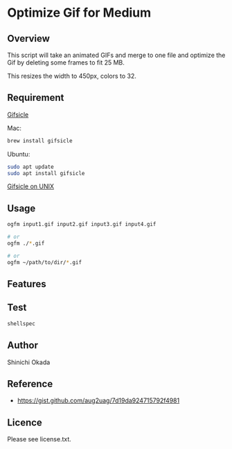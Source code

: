 # Optimize Gif for Medium 

## Overview

This script will take an animated GIFs and merge to one file and optimize the Gif by deleting some frames to fit 25 MB.

This resizes the width to 450px, colors to 32.


## Requirement

[Gifsicle](https://www.lcdf.org/gifsicle/)

Mac:

```sh
brew install gifsicle
```

Ubuntu:

```sh
sudo apt update
sudo apt install gifsicle
```

[Gifsicle on UNIX](https://github.com/kohler/gifsicle#building-gifsicle-on-unix)


## Usage

```sh
ogfm input1.gif input2.gif input3.gif input4.gif 

# or
ogfm ./*.gif

# or
ogfm ~/path/to/dir/*.gif
```

## Features


## Test

```sh
shellspec
```

## Author

Shinichi Okada

## Reference

- https://gist.github.com/aug2uag/7d19da924715792f4981

## Licence

Please see license.txt.
